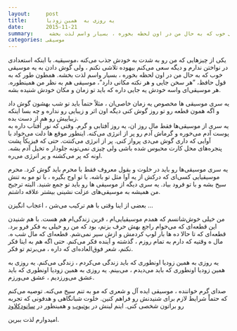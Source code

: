 ```yaml
---
layout:     post
title:      یه روزی به  همین زودیا
date:       2015-11-21
summary:     یکی از چیزهایی که من رو به شدت به خودش جذب می‌کنه ،‌موسیقیه. با اینکه استعدادی در نواختن ندارم و دیگه سعی می‌کنم بیهوده تلاشی نکنم ،‌ ولی گوش دادن به یه موسیقی خوب که به حال من در اون لحظه بخوره ،‌ بسیار واسم لذت بخشه. 
categories: موسیقی
---
```


یکی از چیزهایی که من رو به شدت به خودش جذب می‌کنه ،‌موسیقیه. با اینکه استعدادی در نواختن ندارم و دیگه سعی می‌کنم بیهوده تلاشی نکنم ،‌ ولی گوش دادن به یه موسیقی خوب که به حال من در اون لحظه بخوره ،‌ بسیار واسم لذت بخشه. 
همطون طور که به قول حافظ، ”هر سخن جایی و هر نکته مکانی دارد”، موسیقی هم به نظر من همینطوره. هر موسیقی‌ای واسه خودش یه جایی داره که باید تو زمان و مکان خودش شنیده بشه. 

یه سری موسیقی ها مخصوص یه زمان خاصی‌ان ،  مثلاً حتماً باید تو شب بهشون گوش داد و اگه همون قطعه رو تو روز گوش کنی دیگه اون اثر و زیبایی رو نداره و چه بسا اینکه زیباییش رو هم از دست بده. 	
یه سری از موسیقی‌ها فقط مال روز‌ ان، یه روز آفتابی و گرم. وقتی که نور آفتاب داره به پوست آدم می‌خوره و گرماش آدم رو پر از انرژی می‌کنه. اینطور موقع ها دلت می‌خواد با آوایی که داری گوش می‌دی پرواز کنی. پر از انرژی می‌کنتت. حتی که فیزیکاً پشت پنجره‌های محل کارت محبوس شده باشی ولی چیزی نمی‌تونه جلودار ه تخیل آدم بشه. اونه که پر می‌کشنه و پر انرژی می‌ره.

یه سری موسیقی‌ها رو باید در خلوت و بقول معروف فقط با محرم باید گوش کرد. محرم موسیقیایی کسی‌ای که درکش از یه آوا مثل تو باشه. با تو اوج بگیره ،‌ با تو مو به تنش سیخ بشه و با تو فرود بیاد.
یه سری دیگه از موسیقی ها رو باید تو جمع شنید. البته ترجیح من همیشه به موسیقی‌های عزلت نشینی بیشتر علاقه داشتم. 

بعضی از اینا وقتی با هم ترکیب می‌شن ،‌ اعجاب انگیزن … 

من خیلی خوش‌شانسم که همدم موسیقیایی‌ام ، قرین زندگی‌ام هم هست. با هم شنیدن این قطعه‌ای که می‌خوام راجع بهش حرف بزنم، بود که من رو خیلی به فکر فرو برد. قطعه‌ای که تا حالا ده‌ ها بار لوپ کردمش و ازش سیر نمی‌شم. قطعه‌ای که مال شب ه. مال ه وقتیه که دارم به تمام روزم ،‌ گذشته و آینده فکر می‌کنم. حتی اگه هم به اینا فکر نکنم، شعر فوق‌العاده‌ای که داره ، می‌برتم تو فکر.

یه روزی به همین زودیا اونطوری که باید زندگی می‌کردم ، زندگی می‌کنم.
یه روزی به همین زودیا اونطوری که باید می‌دیدم ، می‌بینم.
یه روزی به همین زودیا  اونطوری که باید عشق می‌ورزدیم ، عشق می‌ورزم. 

صدای گرم خواننده ، موسیقی ایده آل و شعری که مو به تنم سیخ می‌کنه. توصیه می‌کنم که حتماْ شرایط لازم برای شنیدنش رو فراهم کنین. خلوت شبانگاهی و هدفونی که تجربه رو براتون شخصی کنی. اینم لینش در [یوتیوب](http://www.youtube.com/watch?v=ODC7ePKSqBQ)  و همینطور در [سانودکلاود](https://soundcloud.com/matthewandtheatlas/another-way)

امیدوارم لذت ببرین.
